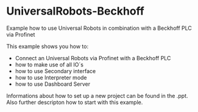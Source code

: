 # UniversalRobots-Beckhoff
Example how to use Universal Robots in combination with a Beckhoff PLC via Profinet

This example shows you how to:

- Connect an Universal Robots via Profinet with a Beckhoff PLC
- how to make use of all IO´s
- how to use Secondary interface
- how to use Interpreter mode
- how to use Dashboard Server

Informations about how to set up a new project can be found in the .ppt.
Also further descripton how to start with this example.
